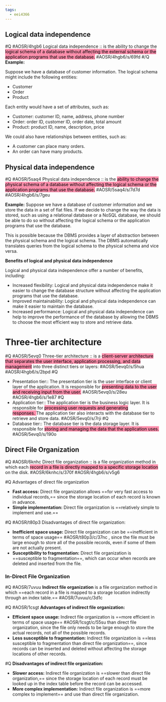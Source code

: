 ```yaml
---
tags:
  - eei4366
---
```


## **Logical data independence**

#Q #AOSR/4hgb6
Logical data independence :: is the ability to change the <mark style="background: #FF5582A6;">logical schema of a database without affecting the external schema or the application programs that use the database.</mark> #AOSR/4hgb6/s/69fd
#/Q
**Example:**

Suppose we have a database of customer information. The logical schema might include the following entities:

- Customer
- Order
- Product

Each entity would have a set of attributes, such as:

- Customer: customer ID, name, address, phone number
- Order: order ID, customer ID, order date, total amount
- Product: product ID, name, description, price

We could also have relationships between entities, such as:

- A customer can place many orders.
- An order can have many products.

## **Physical data independence**

#Q #AOSR/5saq4
Physical data independence :: is the <mark style="background: #FF5582A6;">ability to change the physical schema of a database without affecting the logical schema or the application programs that use the database.</mark>  #AOSR/5saq4/s/7d7d #AOSR/4hgb6/s/7geu

**Example:**
Suppose we have a database of customer information and we store the data in a set of flat files. If we decide to change the way the data is stored, such as using a relational database or a NoSQL database, we should be able to do so without affecting the logical schema or the application programs that use the database.

This is possible because the DBMS provides a layer of abstraction between the physical schema and the logical schema. The DBMS automatically translates queries from the logical schema to the physical schema and vice versa.

**Benefits of logical and physical data independence**

Logical and physical data independence offer a number of benefits, including:
- Increased flexibility: Logical and physical data independence make it easier to change the database structure without affecting the application programs that use the database.
- Improved maintainability: Logical and physical data independence can make it easier to maintain the database.
- Increased performance: Logical and physical data independence can help to improve the performance of the database by allowing the DBMS to choose the most efficient way to store and retrieve data.


# Three-tier architecture

#Q #AOSR/5evq0
Three-tier architecture :: is a <mark style="background: #FF5582A6;">client-server architecture that separates the user interface, application processing, and data management</mark> into three distinct tiers or layers: #AOSR/5evq0/s/5hua #AOSR/4hgb6/s/2bpd
 #Q
- Presentation tier:: The presentation tier is the user interface or client layer of the application. It is responsible for <mark style="background: #FF5582A6;">presenting data to the user and receiving input from the user.</mark> #AOSR/5evq0/s/28eu #AOSR/4hgb6/s/1e87
 #Q
- Application tier:: The application tier is the business logic layer. It is responsible for <mark style="background: #FF5582A6;">processing user requests and generating responses. </mark>The application tier also interacts with the database tier to retrieve and store data. #AOSR/5evq0/s/7rji
  #Q
- Database tier:: The database tier is the data storage layer. It is responsible for <mark style="background: #FF5582A6;">storing and managing the data that the application uses.</mark> #AOSR/5evq0/s/190o


## Direct File Organization

#Q #AOSR/6knhc
Direct file organization :: is a file organization method in which each <mark style="background: #FF5582A6;">record in a file is directly mapped to a specific storage location</mark> on the disk. #AOSR/6knhc/s/370f #AOSR/4hgb6/s/v5g6

#Q
Advantages of direct file organization
- **Fast access:** Direct file organization allows ==for very fast access to individual records,== since the storage location of each record is known in advance.
- **Simple implementation:** Direct file organization is ==relatively simple to implement and use.==

#Q #AOSR/t80p3
Disadvantages of direct file organization:
- **Inefficient space usage:** Direct file organization can be ==inefficient in terms of space usage== #AOSR/t80p3/c/37nc , since the file must be large enough to store all of the possible records, even if some of them are not actually present.
- **Susceptibility to fragmentation:** Direct file organization is ==susceptible to fragmentation==, which can occur when records are deleted and inserted from the file.


### In-Direct File Organization

#Q #AOSR/7uvuu
**Indirect file organization** is a file organization method in which ==each record in a file is mapped to a storage location indirectly through an index table.== #AOSR/7uvuu/c/3d1c 

#Q #AOSR/1csgt
**Advantages of indirect file organization:**
- **Efficient space usage:** Indirect file organization is ==more efficient in terms of space usage== #AOSR/1csgt/c/55su  than direct file organization, since the file only needs to be large enough to store the actual records, not all of the possible records.
- **Less susceptible to fragmentation:** Indirect file organization is ==less susceptible to fragmentation than direct file organization==, since records can be inserted and deleted without affecting the storage locations of other records.

#Q
**Disadvantages of indirect file organization:**
- **Slower access:** Indirect file organization is ==slower than direct file organization,== since the storage location of each record must be looked up in the index table before the record can be accessed.
- **More complex implementation:** Indirect file organization is ==more complex to implement== and use than direct file organization.